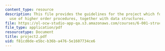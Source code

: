 ```yaml
---
content_type: resource
description: This file provides the guidelines for the project which focuses on the
  use of higher order procedures, together with data structures.
file: https://ol-ocw-studio-app-qa.s3.amazonaws.com/courses/6-001-structure-and-interpretation-of-computer-programs-spring-2005/f81cd0dee5bcb36ba4765e1607734ce6_project2.pdf
file_type: application/pdf
resourcetype: Document
title: project2.pdf
uid: f81cd0de-e5bc-b36b-a476-5e1607734ce6
---
```

